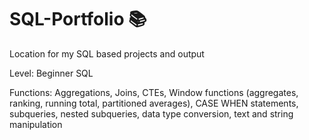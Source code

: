 # SQL-Portfolio :books:
Location for my SQL based projects and output 

Level: Beginner SQL

Functions: Aggregations, Joins, CTEs, Window functions (aggregates, ranking, running total, partitioned averages), CASE WHEN statements, subqueries, nested subqueries, data type conversion, text and string manipulation
